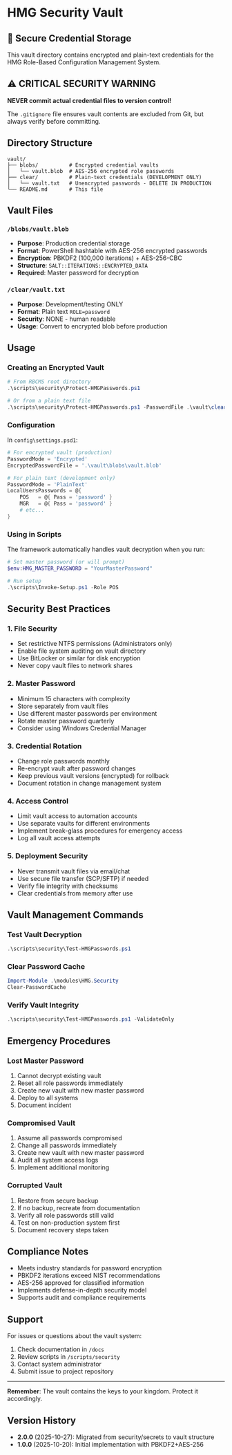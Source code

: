 # HMG Security Vault

## 🔐 Secure Credential Storage

This vault directory contains encrypted and plain-text credentials for the HMG Role-Based Configuration Management System.

## ⚠️ CRITICAL SECURITY WARNING

**NEVER commit actual credential files to version control!**

The `.gitignore` file ensures vault contents are excluded from Git, but always verify before committing.

## Directory Structure

```
vault/
├── blobs/          # Encrypted credential vaults
│   └── vault.blob  # AES-256 encrypted role passwords
├── clear/          # Plain-text credentials (DEVELOPMENT ONLY)
│   └── vault.txt   # Unencrypted passwords - DELETE IN PRODUCTION
└── README.md       # This file
```

## Vault Files

### `/blobs/vault.blob`
- **Purpose**: Production credential storage
- **Format**: PowerShell hashtable with AES-256 encrypted passwords
- **Encryption**: PBKDF2 (100,000 iterations) + AES-256-CBC
- **Structure**: `SALT::ITERATIONS::ENCRYPTED_DATA`
- **Required**: Master password for decryption

### `/clear/vault.txt`
- **Purpose**: Development/testing ONLY
- **Format**: Plain text `ROLE=password`
- **Security**: NONE - human readable
- **Usage**: Convert to encrypted blob before production

## Usage

### Creating an Encrypted Vault

```powershell
# From RBCMS root directory
.\scripts\security\Protect-HMGPasswords.ps1

# Or from a plain text file
.\scripts\security\Protect-HMGPasswords.ps1 -PasswordFile .\vault\clear\vault.txt -OutputFile .\vault\blobs\vault.blob
```

### Configuration

In `config\settings.psd1`:
```powershell
# For encrypted vault (production)
PasswordMode = 'Encrypted'
EncryptedPasswordFile = '.\vault\blobs\vault.blob'

# For plain text (development only)
PasswordMode = 'PlainText'
LocalUsersPasswords = @{
    POS   = @{ Pass = 'password' }
    MGR   = @{ Pass = 'password' }
    # etc...
}
```

### Using in Scripts

The framework automatically handles vault decryption when you run:
```powershell
# Set master password (or will prompt)
$env:HMG_MASTER_PASSWORD = "YourMasterPassword"

# Run setup
.\scripts\Invoke-Setup.ps1 -Role POS
```

## Security Best Practices

### 1. File Security
- Set restrictive NTFS permissions (Administrators only)
- Enable file system auditing on vault directory
- Use BitLocker or similar for disk encryption
- Never copy vault files to network shares

### 2. Master Password
- Minimum 15 characters with complexity
- Store separately from vault files
- Use different master passwords per environment
- Rotate master password quarterly
- Consider using Windows Credential Manager

### 3. Credential Rotation
- Change role passwords monthly
- Re-encrypt vault after password changes
- Keep previous vault versions (encrypted) for rollback
- Document rotation in change management system

### 4. Access Control
- Limit vault access to automation accounts
- Use separate vaults for different environments
- Implement break-glass procedures for emergency access
- Log all vault access attempts

### 5. Deployment Security
- Never transmit vault files via email/chat
- Use secure file transfer (SCP/SFTP) if needed
- Verify file integrity with checksums
- Clear credentials from memory after use

## Vault Management Commands

### Test Vault Decryption
```powershell
.\scripts\security\Test-HMGPasswords.ps1
```

### Clear Password Cache
```powershell
Import-Module .\modules\HMG.Security
Clear-PasswordCache
```

### Verify Vault Integrity
```powershell
.\scripts\security\Test-HMGPasswords.ps1 -ValidateOnly
```

## Emergency Procedures

### Lost Master Password
1. Cannot decrypt existing vault
2. Reset all role passwords immediately
3. Create new vault with new master password
4. Deploy to all systems
5. Document incident

### Compromised Vault
1. Assume all passwords compromised
2. Change all passwords immediately
3. Create new vault with new master password
4. Audit all system access logs
5. Implement additional monitoring

### Corrupted Vault
1. Restore from secure backup
2. If no backup, recreate from documentation
3. Verify all role passwords still valid
4. Test on non-production system first
5. Document recovery steps taken

## Compliance Notes

- Meets industry standards for password encryption
- PBKDF2 iterations exceed NIST recommendations
- AES-256 approved for classified information
- Implements defense-in-depth security model
- Supports audit and compliance requirements

## Support

For issues or questions about the vault system:
1. Check documentation in `/docs`
2. Review scripts in `/scripts/security`
3. Contact system administrator
4. Submit issue to project repository

---

**Remember**: The vault contains the keys to your kingdom. Protect it accordingly.

## Version History

- **2.0.0** (2025-10-27): Migrated from security/secrets to vault structure
- **1.0.0** (2025-10-20): Initial implementation with PBKDF2+AES-256
